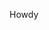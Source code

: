 Howdy
<!---
eggegick/eggegick is a ✨ special ✨ repository because its `README.md` (this file) appears on your GitHub profile.
You can click the Preview link to take a look at your changes.
--->
